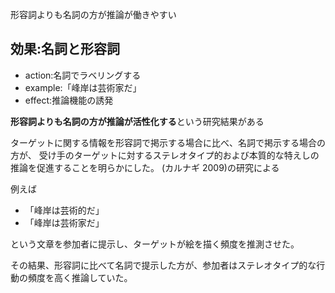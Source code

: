 形容詞よりも名詞の方が推論が働きやすい




## 効果:名詞と形容詞

- action:名詞でラベリングする
- example:「峰岸は芸術家だ」
- effect:推論機能の誘発




**形容詞よりも名詞の方が推論が活性化する**という研究結果がある

ターゲットに関する情報を形容詞で掲示する場合に比べ、名詞で掲示する場合の方が、
受け手のターゲットに対するステレオタイプ的および本質的な特えしの推論を促進することを明らかにした。
(カルナギ 2009)の研究による


例えば

- 「峰岸は芸術的だ」
- 「峰岸は芸術家だ」

という文章を参加者に提示し、ターゲットが絵を描く頻度を推測させた。

その結果、形容詞に比べて名詞で提示した方が、参加者はステレオタイプ的な行動の頻度を高く推論していた。


